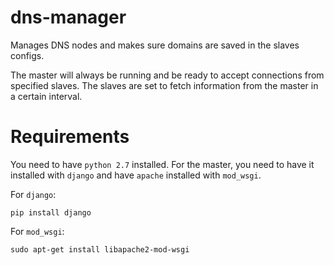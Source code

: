 # dns-manager
Manages DNS nodes and makes sure domains are saved in the slaves configs.

The master will always be running and be ready to accept connections from specified slaves. The slaves are set to fetch information from the master in a certain interval.

# Requirements
You need to have `python 2.7` installed. For the master, you need to have it installed with `django` and have `apache` installed with `mod_wsgi`.

For `django`:

`pip install django`

For `mod_wsgi`:

`sudo apt-get install libapache2-mod-wsgi`
